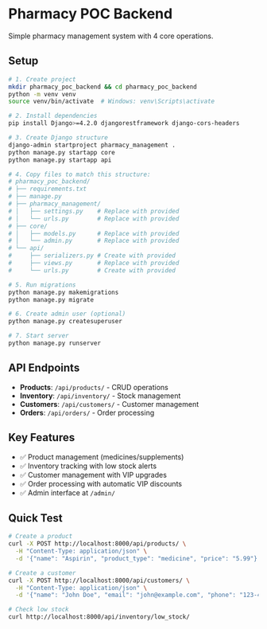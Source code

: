 # Pharmacy POC Backend

Simple pharmacy management system with 4 core operations.

## Setup

```bash
# 1. Create project
mkdir pharmacy_poc_backend && cd pharmacy_poc_backend
python -m venv venv
source venv/bin/activate  # Windows: venv\Scripts\activate

# 2. Install dependencies
pip install Django>=4.2.0 djangorestframework django-cors-headers

# 3. Create Django structure
django-admin startproject pharmacy_management .
python manage.py startapp core
python manage.py startapp api

# 4. Copy files to match this structure:
# pharmacy_poc_backend/
# ├── requirements.txt
# ├── manage.py
# ├── pharmacy_management/
# │   ├── settings.py    # Replace with provided
# │   └── urls.py        # Replace with provided
# ├── core/
# │   ├── models.py      # Replace with provided
# │   └── admin.py       # Replace with provided
# └── api/
#     ├── serializers.py # Create with provided
#     ├── views.py       # Replace with provided
#     └── urls.py        # Create with provided

# 5. Run migrations
python manage.py makemigrations
python manage.py migrate

# 6. Create admin user (optional)
python manage.py createsuperuser

# 7. Start server
python manage.py runserver
```

## API Endpoints

- **Products**: `/api/products/` - CRUD operations
- **Inventory**: `/api/inventory/` - Stock management
- **Customers**: `/api/customers/` - Customer management  
- **Orders**: `/api/orders/` - Order processing

## Key Features

- ✅ Product management (medicines/supplements)
- ✅ Inventory tracking with low stock alerts
- ✅ Customer management with VIP upgrades
- ✅ Order processing with automatic VIP discounts
- ✅ Admin interface at `/admin/`

## Quick Test

```bash
# Create a product
curl -X POST http://localhost:8000/api/products/ \
  -H "Content-Type: application/json" \
  -d '{"name": "Aspirin", "product_type": "medicine", "price": "5.99"}'

# Create a customer  
curl -X POST http://localhost:8000/api/customers/ \
  -H "Content-Type: application/json" \
  -d '{"name": "John Doe", "email": "john@example.com", "phone": "123-456-7890"}'

# Check low stock
curl http://localhost:8000/api/inventory/low_stock/
```